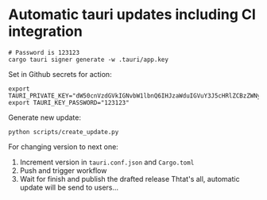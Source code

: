 # Automatic tauri updates including CI integration

```console
# Password is 123123
cargo tauri signer generate -w .tauri/app.key
```

Set in Github secrets for action:
```console
export TAURI_PRIVATE_KEY="dW50cnVzdGVkIGNvbW1lbnQ6IHJzaWduIGVuY3J5cHRlZCBzZWNyZXQga2V5ClJXUlRZMEl5a1hsMHhLUTQrWHoveDVzQkRDU3k1UmZnT3IwcmtWcndaU1NmeDFvRE5mY0FBQkFBQUFBQUFBQUFBQUlBQUFBQVVnMVdpcm9ETzdHT1RVb1doeFpSL3B2cUJKOGFpV3ZpL09UbVFUMDliOGZTbU80VjFobnhkNmNwdnA0OUhiN0p4eHFySm9DMHcrT2plc0VpWi9haHR0WjlmTGpBUHJXMzZicG0xdHdxb0ZMS1BKaFZRYURBYTBha1ZZbW9EdmttWWRFOElQdUlWclU9Cg=="
export TAURI_KEY_PASSWORD="123123"
```

Generate new update:
```console
python scripts/create_update.py
```

For changing version to next one:
1. Increment version in `tauri.conf.json` and `Cargo.toml`
2. Push and trigger workflow
3. Wait for finish and publish the drafted release
Thtat's all, automatic update will be send to users...
